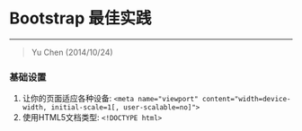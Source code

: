 # Bootstrap 最佳实践
------

> Yu Chen (2014/10/24)

### 基础设置
1. 让你的页面适应各种设备:
   `<meta name="viewport" content="width=device-width, initial-scale=1[, user-scalable=no]">`
2. 使用HTML5文档类型: `<!DOCTYPE html>`
